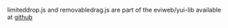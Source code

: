 limiteddrop.js and removabledrag.js are part of the eviweb/yui-lib available at [github](https://github.com/eviweb/yui-lib)